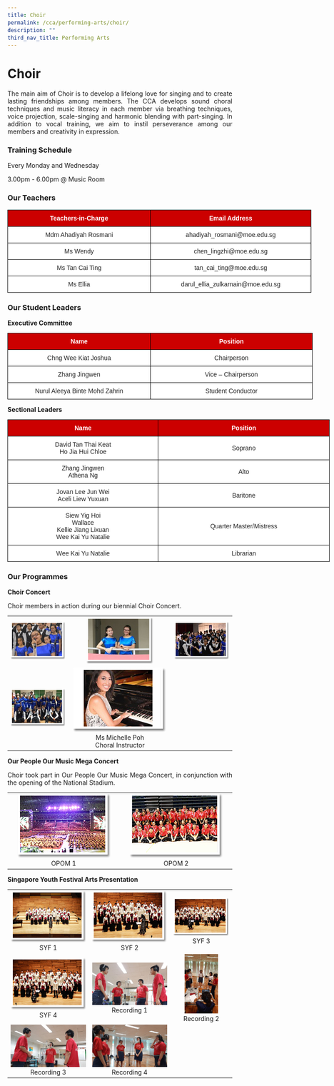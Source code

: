 ```yaml
---
title: Choir
permalink: /cca/performing-arts/choir/
description: ""
third_nav_title: Performing Arts
---
```

# **Choir**

<p style="text-align: justify;">The main aim of Choir is to develop a lifelong love for singing and to create lasting friendships among members. The CCA develops sound choral techniques and music literacy in each member via breathing techniques, voice projection, scale-singing and harmonic blending with part-singing. In addition to vocal training, we aim to instil perseverance among our members and creativity in expression.</p>

### **Training Schedule**  

Every Monday and Wednesday

3.00pm - 6.00pm @ Music Room

### **Our Teachers**

<style type="text/css">
.tg  {border-collapse:collapse;border-spacing:0;}
.tg td{border-color:black;border-style:solid;border-width:1px;font-family:Arial, sans-serif;font-size:14px;
  overflow:hidden;padding:10px 5px;word-break:normal;}
.tg th{border-color:black;border-style:solid;border-width:1px;font-family:Arial, sans-serif;font-size:14px;
  font-weight:normal;overflow:hidden;padding:10px 5px;word-break:normal;}
.tg .tg-xu5m{background-color:#C00;color:#FFF;font-weight:bold;text-align:center;vertical-align:top}
.tg .tg-lygy{background-color:#FFF;color:#222;text-align:center;vertical-align:top}
.tg .tg-a3j2{background-color:#FFF;color:#222;text-align:center;vertical-align:middle}
</style>
<table class="tg" style="undefined;table-layout: fixed; width: 700px">
<colgroup>
<col style="width: 320px">
<col style="width: 360px">
</colgroup>
<thead>
  <tr>
    <th class="tg-xu5m">Teachers-in-Charge</th>
    <th class="tg-xu5m">Email Address</th>
  </tr>
</thead>
<tbody>
  <tr>
    <td class="tg-lygy">Mdm Ahadiyah Rosmani<span style="color:#222;background-color:transparent"> </span></td>
    <td class="tg-lygy">ahadiyah_rosmani@moe.edu.sg<span style="color:#222;background-color:transparent"> </span></td>
  </tr>
  <tr>
    <td class="tg-a3j2"><span style="color:#222;background-color:transparent"> Ms Wendy</span></td>
    <td class="tg-a3j2"><span style="color:#222;background-color:transparent">chen_lingzhi@moe.edu.sg </span></td>
  </tr>
  <tr>
    <td class="tg-a3j2"><span style="color:#222;background-color:transparent">Ms Tan Cai Ting </span></td>
    <td class="tg-a3j2"><span style="color:#222;background-color:transparent">tan_cai_ting@moe.edu.sg </span></td>
  </tr>
  <tr>
    <td class="tg-a3j2"><span style="color:#222;background-color:transparent">Ms Ellia </span></td>
    <td class="tg-a3j2"><span style="color:#222;background-color:transparent">darul_ellia_zulkarnain@moe.edu.sg </span></td>
  </tr>
</tbody>
</table>

### **Our Student Leaders**

**Executive Committee**

<style type="text/css">
.tg  {border-collapse:collapse;border-spacing:0;}
.tg td{border-color:black;border-style:solid;border-width:1px;font-family:Arial, sans-serif;font-size:14px;
  overflow:hidden;padding:10px 5px;word-break:normal;}
.tg th{border-color:black;border-style:solid;border-width:1px;font-family:Arial, sans-serif;font-size:14px;
  font-weight:normal;overflow:hidden;padding:10px 5px;word-break:normal;}
.tg .tg-3lre{background-color:#FFF;color:#F00;text-align:center;vertical-align:top}
.tg .tg-xu5m{background-color:#C00;color:#FFF;font-weight:bold;text-align:center;vertical-align:top}
.tg .tg-a3j2{background-color:#FFF;color:#222;text-align:center;vertical-align:middle}
</style>
<table class="tg" style="undefined;table-layout: fixed; width: 700px">
<colgroup>
<col style="width: 320px">
<col style="width: 363px">
</colgroup>
<thead>
  <tr>
    <th class="tg-xu5m">Name</th>
    <th class="tg-xu5m">Position</th>
  </tr>
</thead>
<tbody>
  <tr>
    <td class="tg-a3j2"><span style="color:#222;background-color:transparent">Chng Wee Kiat Joshua </span></td>
    <td class="tg-a3j2"><span style="color:#222;background-color:transparent">Chairperson</span></td>
  </tr>
  <tr>
    <td class="tg-3lre"><span style="color:#222;background-color:transparent">Zhang Jingwen</span><br></td>
    <td class="tg-a3j2"><span style="color:#222;background-color:transparent">Vice – Chairperson</span></td>
  </tr>
  <tr>
    <td class="tg-a3j2"><span style="color:#222;background-color:transparent"> Nurul Aleeya Binte Mohd Zahrin </span></td>
    <td class="tg-a3j2"><span style="color:#222;background-color:transparent">Student Conductor </span></td>
  </tr>
</tbody>
</table>

**Sectional Leaders**

<style type="text/css">
.tg  {border-collapse:collapse;border-spacing:0;}
.tg td{border-color:black;border-style:solid;border-width:1px;font-family:Arial, sans-serif;font-size:14px;
  overflow:hidden;padding:10px 5px;word-break:normal;}
.tg th{border-color:black;border-style:solid;border-width:1px;font-family:Arial, sans-serif;font-size:14px;
  font-weight:normal;overflow:hidden;padding:10px 5px;word-break:normal;}
.tg .tg-3lre{background-color:#FFF;color:#F00;text-align:center;vertical-align:top}
.tg .tg-xu5m{background-color:#C00;color:#FFF;font-weight:bold;text-align:center;vertical-align:top}
.tg .tg-a3j2{background-color:#FFF;color:#222;text-align:center;vertical-align:middle}
.tg .tg-lygy{background-color:#FFF;color:#222;text-align:center;vertical-align:top}
</style>
<table class="tg" style="undefined;table-layout: fixed; width: 722px">
<colgroup>
<col style="width: 338px">
<col style="width: 384px">
</colgroup>
<thead>
  <tr>
    <th class="tg-xu5m">Name</th>
    <th class="tg-xu5m">Position</th>
  </tr>
</thead>
<tbody>
  <tr>
    <td class="tg-a3j2"><span style="color:#222;background-color:transparent">David Tan Thai Keat</span><br><span style="color:#222;background-color:transparent">Ho Jia Hui Chloe </span></td>
    <td class="tg-a3j2"><span style="color:#222;background-color:transparent">Soprano</span></td>
  </tr>
  <tr>
    <td class="tg-lygy">Zhang Jingwen<br>Athena Ng <br></td>
    <td class="tg-a3j2"><span style="color:#222;background-color:transparent">Alto</span></td>
  </tr>
  <tr>
    <td class="tg-3lre"><span style="color:#222;background-color:transparent">Jovan Lee Jun Wei</span><br><span style="color:#222;background-color:transparent">Aceli Liew Yuxuan</span><br></td>
    <td class="tg-a3j2"><span style="color:#222;background-color:transparent">Baritone </span></td>
  </tr>
  <tr>
    <td class="tg-lygy">    <span style="color:#222;background-color:transparent">Siew Yig Hoi</span><br><span style="color:#222;background-color:transparent">Wallace</span><br><span style="color:#222;background-color:transparent">Kellie Jiang Lixuan</span><br><span style="color:#222;background-color:transparent">Wee Kai Yu Natalie</span><br></td>
    <td class="tg-a3j2"><span style="color:#222;background-color:transparent">Quarter Master/Mistress</span></td>
  </tr>
  <tr>
    <td class="tg-3lre"><span style="color:#222;background-color:transparent">Wee Kai Yu Natalie </span></td>
    <td class="tg-3lre"><span style="color:#222;background-color:transparent">Librarian </span></td>
  </tr>
</tbody>
</table>

### **Our Programmes**

**Choir Concert**

<p style="text-align: justify;">Choir members in action during our biennial Choir Concert.</p>

|   |   |   |
|:---:|:---:|:---:|
| ![](/images/Cca/Choir/DSC_0798.jpg)   | <img src="/images/Cca/Choir/MJR%20Student%20Leaders-0245.jpg" style="width:70%">   | ![](/images/Cca/Choir/DSC_0584.jpg)     |
|  ![](/images/Cca/Choir/choir.jpg)    | ![](/images/Cca/Choir/Conductor%20Picture.jpg)   Ms Michelle Poh <br>Choral Instructor|   |

**Our People Our Music Mega Concert**

<p style="text-align: justify;">Choir took part in Our People Our Music Mega Concert, in conjunction with the opening of the National Stadium.</p>

|   |   | 
|:---:|:---:|
|  ![](/images/Cca/Choir/choir06.png) OPOM 1  | ![](/images/Cca/Choir/choir07.png) OPOM 2    |  



**Singapore Youth Festival Arts Presentation**


|   |   |   |
|:---:|:---:|:---:|
|    ![](/images/Cca/Choir/choir08.png) SYF 1	  |     ![](/images/Cca/Choir/choir09.png)SYF 2	 |    ![](/images/Cca/Choir/choir10.png)  SYF 3	|
|    ![](/images/Cca/Choir/choir11.png) SYF 4	 |   ![](/images/Cca/Choir/Recording1.jpg) Recording 1 	  |  <img src="/images/Cca/Choir/Recording2.jpg" style="width:60%"> Recording 2 	  |
|  ![](/images/Cca/Choir/Recording3.jpg) Recording 3 	  |   ![](/images/Cca/Choir/Recording4.jpg) Recording 4 	 |   |